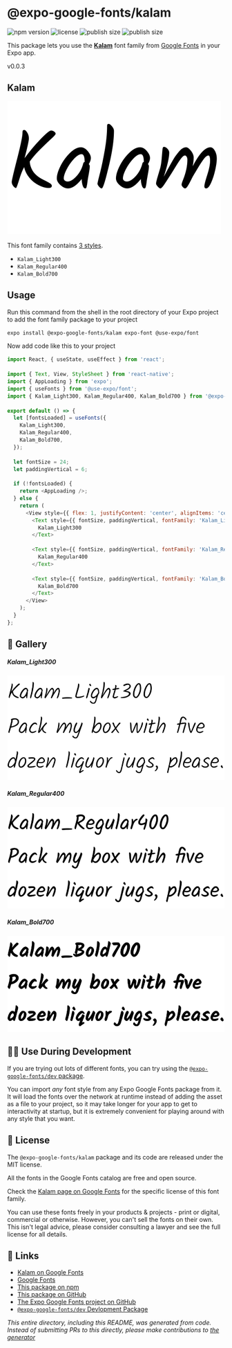 # @expo-google-fonts/kalam

![npm version](https://flat.badgen.net/npm/v/@expo-google-fonts/kalam)
![license](https://flat.badgen.net/github/license/expo/google-fonts)
![publish size](https://flat.badgen.net/packagephobia/install/@expo-google-fonts/kalam)
![publish size](https://flat.badgen.net/packagephobia/publish/@expo-google-fonts/kalam)

This package lets you use the [**Kalam**](https://fonts.google.com/specimen/Kalam) font family from [Google Fonts](https://fonts.google.com/) in your Expo app.

v0.0.3

## Kalam

![Kalam](./font-family.png)

This font family contains [3 styles](#-gallery).

- `Kalam_Light300`
- `Kalam_Regular400`
- `Kalam_Bold700`

## Usage

Run this command from the shell in the root directory of your Expo project to add the font family package to your project
```sh
expo install @expo-google-fonts/kalam expo-font @use-expo/font
```

Now add code like this to your project
```js
import React, { useState, useEffect } from 'react';

import { Text, View, StyleSheet } from 'react-native';
import { AppLoading } from 'expo';
import { useFonts } from '@use-expo/font';
import { Kalam_Light300, Kalam_Regular400, Kalam_Bold700 } from '@expo-google-fonts/kalam';

export default () => {
  let [fontsLoaded] = useFonts({
    Kalam_Light300,
    Kalam_Regular400,
    Kalam_Bold700,
  });

  let fontSize = 24;
  let paddingVertical = 6;

  if (!fontsLoaded) {
    return <AppLoading />;
  } else {
    return (
      <View style={{ flex: 1, justifyContent: 'center', alignItems: 'center' }}>
        <Text style={{ fontSize, paddingVertical, fontFamily: 'Kalam_Light300' }}>
          Kalam_Light300
        </Text>

        <Text style={{ fontSize, paddingVertical, fontFamily: 'Kalam_Regular400' }}>
          Kalam_Regular400
        </Text>

        <Text style={{ fontSize, paddingVertical, fontFamily: 'Kalam_Bold700' }}>
          Kalam_Bold700
        </Text>
      </View>
    );
  }
};

```

## 🔡 Gallery

##### Kalam_Light300
![Kalam_Light300](./acc410247649f3164d61952a81b88737fb56977ac409e4d5f35d960e3b13747a.ttf.png)

##### Kalam_Regular400
![Kalam_Regular400](./546c956074b4cd1c7d9936a82b03a712ec46df693b5a0faa80d4233f6bc17d2c.ttf.png)

##### Kalam_Bold700
![Kalam_Bold700](./d48470c951c546b15999abb42141211e85484cffff16ce7612d07676efb9d0d8.ttf.png)


## 👩‍💻 Use During Development

If you are trying out lots of different fonts, you can try using the [`@expo-google-fonts/dev` package](https://github.com/expo/google-fonts/tree/master/font-packages/dev#readme).

You can import *any* font style from any Expo Google Fonts package from it. It will load the fonts
over the network at runtime instead of adding the asset as a file to your project, so it may take longer
for your app to get to interactivity at startup, but it is extremely convenient
for playing around with any style that you want.

## 📖 License

The `@expo-google-fonts/kalam` package and its code are released under the MIT license.

All the fonts in the Google Fonts catalog are free and open source.

Check the [Kalam page on Google Fonts](https://fonts.google.com/specimen/Kalam) for the specific license of this font family.

You can use these fonts freely in your products & projects - print or digital, commercial or otherwise. However, you can't sell the fonts on their own. This isn't legal advice, please consider consulting a lawyer and see the full license for all details.

## 🔗 Links

- [Kalam on Google Fonts](https://fonts.google.com/specimen/Kalam)
- [Google Fonts](https://fonts.google.com/)
- [This package on npm](https://www.npmjs.com/package/@expo-google-fonts/kalam)
- [This package on GitHub](https://github.com/expo/google-fonts/tree/master/font-packages/kalam)
- [The Expo Google Fonts project on GitHub](https://github.com/expo/google-fonts)
- [`@expo-google-fonts/dev` Devlopment Package](https://github.com/expo/google-fonts/tree/master/font-packages/dev)


*This entire directory, including this README, was generated from code. Instead of submitting PRs to this directly, please make contributions to [the generator](https://github.com/expo/google-fonts/tree/master/packages/generator)*
